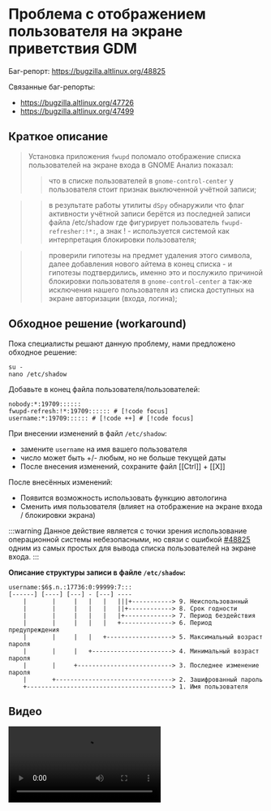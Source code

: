 # Проблема с отображением пользователя на экране приветствия GDM

Баг-репорт: <https://bugzilla.altlinux.org/48825>

Связанные баг-репорты:

-   <https://bugzilla.altlinux.org/47726>
-   <https://bugzilla.altlinux.org/47499>

## Краткое описание

> Установка приложения `fwupd` поломало отображение списка пользователей на экране входа в GNOME
> Анализ показал:
>
> > что в списке пользователей в `gnome-control-center` у пользователя стоит признак выключенной учётной записи;

> > в результате работы утилиты `dSpy` обнаружили что флаг активности учётной записи берётся из последней записи файла /etc/shadow где фигурирует пользователь `fwupd-refresher:!*:`, а знак ! - используется системой как интерпретация блокировки пользователя;

> > проверили гипотезы на предмет удаления этого символа, далее добавления нового айтема в конец списка - и гипотезы подтвердились, именно это и послужило причиной блокировки пользователя в `gnome-control-center` а так-же исключения нашего пользователя из списка доступных на экране авторизации (входа, логина);

## Обходное решение (workaround)

Пока специалисты решают данную проблему, нами предложено обходное решение:

```shell
su -
nano /etc/shadow
```

Добавьте в конец файла пользователя/пользователей:

```shell
nobody:*:19709::::::
fwupd-refresh:!*:19709:::::: # [!code focus]
username:*:19709:::::: # [!code ++] # [!code focus]
```

При внесении изменений в файл `/etc/shadow`:

-   замените `username` на имя вашего пользователя
-   число может быть +/- любым, но не больше текущей даты
-   После внесения изменений, сохраните файл [[Ctrl]] + [[X]]

После внесённых изменений:

-   Появится возможность использовать функцию автологина
-   Сменить имя пользователя (влияет на отображение на экране входа / блокировки экрана)

:::warning
Данное действие является с точки зрения использование операционной системы небезопасными, но связи с ошибкой [#48825](https://bugzilla.altlinux.org/48825) одним из самых простых для вывода списка пользователей на экране входа.
:::

**Описание структуры записи в файле `/etc/shadow`:**

```
username:$6$.n.:17736:0:99999:7:::
[------] [----] [---] - [---] ----
    |       |     |   |   |   |||+-----------> 9. Неиспользованный
    |       |     |   |   |   ||+------------> 8. Срок годности
    |       |     |   |   |   |+-------------> 7. Период бездействия
    |       |     |   |   |   +--------------> 6. Период предупреждения
    |       |     |   |   +------------------> 5. Максимальный возраст пароля
    |       |     |   +----------------------> 4. Минимальный возраст пароля
    |       |     +--------------------------> 3. Последнее изменение пароля
    |       +--------------------------------> 2. Зашифрованный пароль
    +----------------------------------------> 1. Имя пользователя
```

## Видео

![Видео](/hidden-user-in-userlist-workaround/hidden-user-in-userlist-workaround.mp4)
